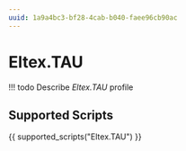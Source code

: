 ```yaml
---
uuid: 1a9a4bc3-bf28-4cab-b040-faee96cb90ac
---
```



# Eltex.TAU


<!-- prettier-ignore -->
!!! todo
    Describe *Eltex.TAU* profile

## Supported Scripts

{{ supported_scripts("Eltex.TAU") }}
